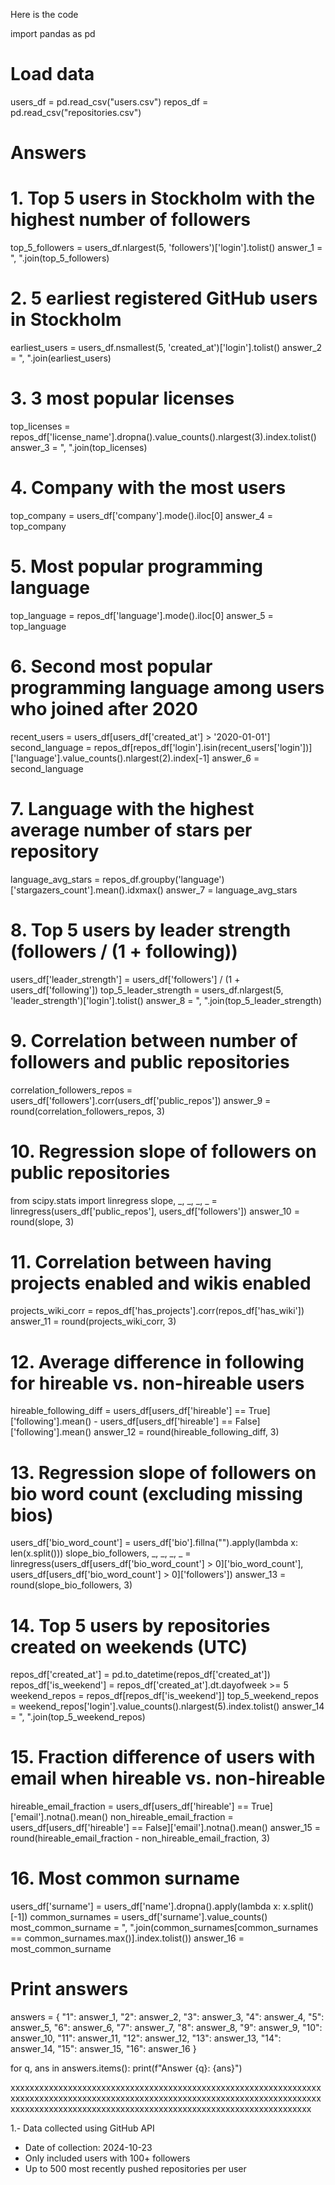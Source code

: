 Here is the code

import pandas as pd

# Load data
users_df = pd.read_csv("users.csv")
repos_df = pd.read_csv("repositories.csv")

# Answers

# 1. Top 5 users in Stockholm with the highest number of followers
top_5_followers = users_df.nlargest(5, 'followers')['login'].tolist()
answer_1 = ", ".join(top_5_followers)

# 2. 5 earliest registered GitHub users in Stockholm
earliest_users = users_df.nsmallest(5, 'created_at')['login'].tolist()
answer_2 = ", ".join(earliest_users)

# 3. 3 most popular licenses
top_licenses = repos_df['license_name'].dropna().value_counts().nlargest(3).index.tolist()
answer_3 = ", ".join(top_licenses)

# 4. Company with the most users
top_company = users_df['company'].mode().iloc[0]
answer_4 = top_company

# 5. Most popular programming language
top_language = repos_df['language'].mode().iloc[0]
answer_5 = top_language

# 6. Second most popular programming language among users who joined after 2020
recent_users = users_df[users_df['created_at'] > '2020-01-01']
second_language = repos_df[repos_df['login'].isin(recent_users['login'])]['language'].value_counts().nlargest(2).index[-1]
answer_6 = second_language

# 7. Language with the highest average number of stars per repository
language_avg_stars = repos_df.groupby('language')['stargazers_count'].mean().idxmax()
answer_7 = language_avg_stars

# 8. Top 5 users by leader strength (followers / (1 + following))
users_df['leader_strength'] = users_df['followers'] / (1 + users_df['following'])
top_5_leader_strength = users_df.nlargest(5, 'leader_strength')['login'].tolist()
answer_8 = ", ".join(top_5_leader_strength)

# 9. Correlation between number of followers and public repositories
correlation_followers_repos = users_df['followers'].corr(users_df['public_repos'])
answer_9 = round(correlation_followers_repos, 3)

# 10. Regression slope of followers on public repositories
from scipy.stats import linregress
slope, _, _, _, _ = linregress(users_df['public_repos'], users_df['followers'])
answer_10 = round(slope, 3)

# 11. Correlation between having projects enabled and wikis enabled
projects_wiki_corr = repos_df['has_projects'].corr(repos_df['has_wiki'])
answer_11 = round(projects_wiki_corr, 3)

# 12. Average difference in following for hireable vs. non-hireable users
hireable_following_diff = users_df[users_df['hireable'] == True]['following'].mean() - users_df[users_df['hireable'] == False]['following'].mean()
answer_12 = round(hireable_following_diff, 3)

# 13. Regression slope of followers on bio word count (excluding missing bios)
users_df['bio_word_count'] = users_df['bio'].fillna("").apply(lambda x: len(x.split()))
slope_bio_followers, _, _, _, _ = linregress(users_df[users_df['bio_word_count'] > 0]['bio_word_count'], users_df[users_df['bio_word_count'] > 0]['followers'])
answer_13 = round(slope_bio_followers, 3)

# 14. Top 5 users by repositories created on weekends (UTC)
repos_df['created_at'] = pd.to_datetime(repos_df['created_at'])
repos_df['is_weekend'] = repos_df['created_at'].dt.dayofweek >= 5
weekend_repos = repos_df[repos_df['is_weekend']]
top_5_weekend_repos = weekend_repos['login'].value_counts().nlargest(5).index.tolist()
answer_14 = ", ".join(top_5_weekend_repos)

# 15. Fraction difference of users with email when hireable vs. non-hireable
hireable_email_fraction = users_df[users_df['hireable'] == True]['email'].notna().mean()
non_hireable_email_fraction = users_df[users_df['hireable'] == False]['email'].notna().mean()
answer_15 = round(hireable_email_fraction - non_hireable_email_fraction, 3)

# 16. Most common surname
users_df['surname'] = users_df['name'].dropna().apply(lambda x: x.split()[-1])
common_surnames = users_df['surname'].value_counts()
most_common_surname = ", ".join(common_surnames[common_surnames == common_surnames.max()].index.tolist())
answer_16 = most_common_surname

# Print answers
answers = {
    "1": answer_1, "2": answer_2, "3": answer_3, "4": answer_4, "5": answer_5,
    "6": answer_6, "7": answer_7, "8": answer_8, "9": answer_9, "10": answer_10,
    "11": answer_11, "12": answer_12, "13": answer_13, "14": answer_14, "15": answer_15,
    "16": answer_16
}

for q, ans in answers.items():
    print(f"Answer {q}: {ans}")

xxxxxxxxxxxxxxxxxxxxxxxxxxxxxxxxxxxxxxxxxxxxxxxxxxxxxxxxxxxxxxxxxxxxxxxxxxxxxxxxxxxxxxxxxxxxxxxxxxxxxxxxxxxxxxxxxxxxxxxxxxxxxxxxxxxxxxxxxxxxxxxxxxxxxxxxxxxxxxxxxxxxxxxxxxxxxxxxxxxxxxxxxxxxxxxxx


1.- Data collected using GitHub API
- Date of collection: 2024-10-23
- Only included users with 100+ followers
- Up to 500 most recently pushed repositories per user


